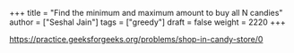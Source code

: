 +++
title = "Find the minimum and maximum amount to buy all N candies"
author = ["Seshal Jain"]
tags = ["greedy"]
draft = false
weight = 2220
+++

<https://practice.geeksforgeeks.org/problems/shop-in-candy-store/0>
